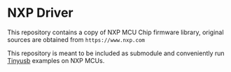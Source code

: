 # NXP Driver

This repository contains a copy of NXP MCU Chip firmware library, original sources are obtained from `https://www.nxp.com`

This repository is meant to be included as submodule and conveniently run [Tinyusb](https://github.com/hathach/tinyusb) examples on NXP MCUs.
